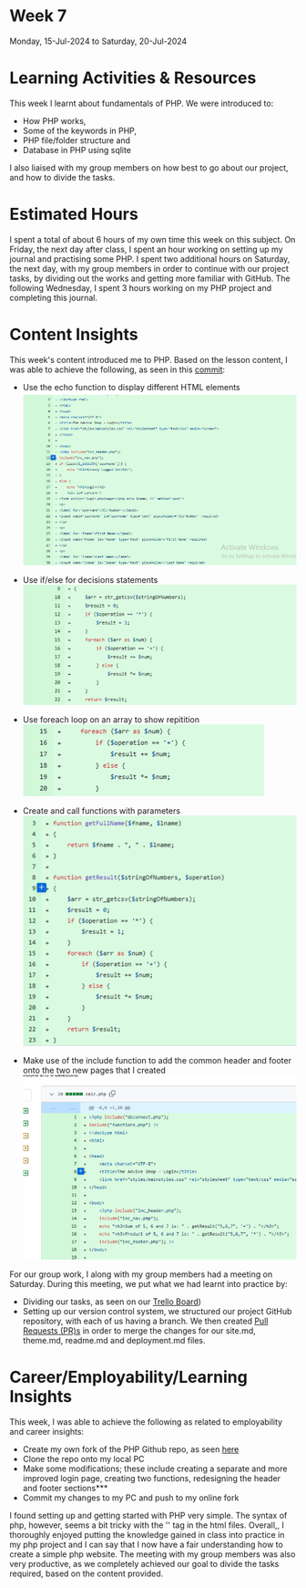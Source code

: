 # Week 7
Monday, 15-Jul-2024 to Saturday, 20-Jul-2024

# Learning Activities & Resources
This week I learnt about fundamentals of PHP. We were introduced to:
* How PHP works,
* Some of the keywords in PHP,
* PHP file/folder structure and
* Database in PHP using sqlite

I also liaised with my group members on how best to go about our project, and how to divide the tasks.

# Estimated Hours
I spent a total of about 6 hours of my own time this week on this subject. On Friday, the next day after class, I spent an hour working on setting up my journal and practising some PHP. I spent two additional hours on Saturday, the next day, with my group members in order to continue with our project tasks, by dividing out the works and getting more familiar with GitHub. The following Wednesday, I spent 3 hours working on my PHP project and completing this journal.

# Content Insights
This week's content introduced me to PHP. Based on the lesson content, I was able to achieve the following, as seen in this [commit](https://github.com/onegeniuslykdat/sample-cp5637-theadviceshop/commit/c585fd0f92746c295e71962c48bb3af31733d84c):
* Use the echo function to display different HTML elements
![The use of echo](images/echo.png)

* Use if/else for decisions statements
![The use of if-else](images/ifElse.png) 

* Use foreach loop on an array to show repitition
![The use of for-each](images/forEach.png)

* Create and call functions with parameters
![The use of functions](images/functions.png)

* Make use of the include function to add the common header and footer onto the two new pages that I created
![The use of include](images/include.png)

For our group work, I along with my group members had a meeting on Saturday. During this meeting, we put what we had learnt into practice by:
* Dividing our tasks, as seen on our [Trello Board](https://trello.com/b/8iJMbw7E/cp5637-group-2-project-work))
* Setting up our version control system, we structured our project GitHub repository, with each of us having a branch. We then created [Pull Requests (PR)s](https://github.com/onegeniuslykdat/CP5637_GROUP2_STUDETBOARDWEBSITE/pulls?q=is%3Apr+is%3Aclosed) in order to merge the changes for our site.md, theme.md, readme.md and deployment.md files.

# Career/Employability/Learning Insights
This week, I was able to achieve the following as related to employability and career insights:
* Create my own fork of the PHP Github repo, as seen [here](https://github.com/onegeniuslykdat/sample-cp5637-theadviceshop)
* Clone the repo onto my local PC
* Make some modifications; these include creating a separate and more improved login page, creating two functions, redesigning the header and footer sections***
* Commit my changes to my PC and push to my online fork

I found setting up and getting started with PHP very simple. The syntax of php, however, seems a bit tricky with the '<?php ?>' tag in the html files. Overall,, I thoroughly enjoyed putting the knowledge gained in class into practice in my php project and I can say that I now have a fair understanding how to create a simple php website. The meeting with my group members was also very productive, as we completely achieved our goal to divide the tasks required, based on the content provided.
